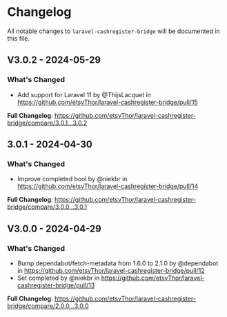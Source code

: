 # Changelog

All notable changes to `laravel-cashregister-bridge` will be documented in this file.

## V3.0.2 - 2024-05-29

### What's Changed

* Add support for Laravel 11 by @ThijsLacquet in https://github.com/etsvThor/laravel-cashregister-bridge/pull/15

**Full Changelog**: https://github.com/etsvThor/laravel-cashregister-bridge/compare/3.0.1...3.0.2

## 3.0.1 - 2024-04-30

### What's Changed

* Improve completed bool by @niekbr in https://github.com/etsvThor/laravel-cashregister-bridge/pull/14

**Full Changelog**: https://github.com/etsvThor/laravel-cashregister-bridge/compare/3.0.0...3.0.1

## V3.0.0 - 2024-04-29

### What's Changed

* Bump dependabot/fetch-metadata from 1.6.0 to 2.1.0 by @dependabot in https://github.com/etsvThor/laravel-cashregister-bridge/pull/12
* Set completed by @niekbr in https://github.com/etsvThor/laravel-cashregister-bridge/pull/13

**Full Changelog**: https://github.com/etsvThor/laravel-cashregister-bridge/compare/2.0.0...3.0.0
